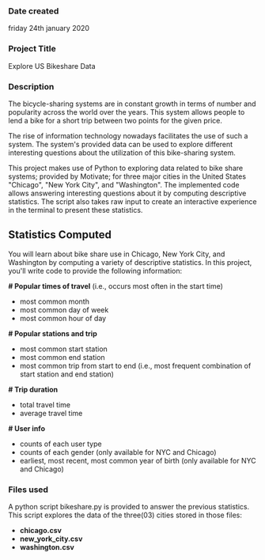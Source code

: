 ### Date created
friday 24th january 2020

### Project Title
Explore US Bikeshare Data

### Description
The bicycle-sharing systems are in constant growth in terms of number and popularity across the world over the years. This system allows people to lend a bike for a short trip between two points for the given price.

The rise of information technology nowadays facilitates the use of such a system. The system's provided data can be used to explore different interesting questions about the utilization of this bike-sharing system.

This project makes use of Python to exploring data related to bike share systems; provided by Motivate; for three major cities in the United States "Chicago", "New York City", and "Washington". The implemented code allows answering interesting questions about it by computing descriptive statistics. The script also takes raw input to create an interactive experience in the terminal to present these statistics.

## Statistics Computed

You will learn about bike share use in Chicago, New York City, and Washington by computing a variety of descriptive statistics. In this project, you'll write code to provide the following information:

**# Popular times of travel**  (i.e., occurs most often in the start time)

-   most common month
-   most common day of week
-   most common hour of day

**# Popular stations and trip**

-   most common start station
-   most common end station
-   most common trip from start to end (i.e., most frequent combination of start station and end station)

**# Trip duration**

-   total travel time
-   average travel time

**# User info**

-   counts of each user type
-   counts of each gender (only available for NYC and Chicago)
-   earliest, most recent, most common year of birth (only available for NYC and Chicago)
### Files used
A python script bikeshare.py is provided to answer the previous statistics. This script explores the data of the three(03) cities stored in those files:

-   **chicago.csv**
-   **new_york_city.csv**
-   **washington.csv**

